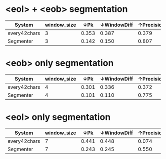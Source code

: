 # \<eol> + \<eob> segmentation

| System       | window_size | ↓Pk    | ↓WindowDiff | ↑Precision | ↑Recall | ↑F1  |
|--------------|-------------|--------|-------------|------------|---------|------|
| every42chars | 3           | 0.353  | 0.387       | 0.379      | 0.328   |0.352 |
| Segmenter    | 3           | 0.142  | 0.150       | 0.807      | 0.776   |0.791 |


# \<eob> only segmentation

| System       | window_size | ↓Pk    | ↓WindowDiff | ↑Precision | ↑Recall | ↑F1  |
|--------------|-------------|--------|-------------|------------|---------|------|
| every42chars | 4           | 0.301  | 0.336       | 0.372      | 0.322   |0.345 |
| Segmenter    | 4           | 0.101  | 0.110       | 0.775      | 0.746   |0.761 |


# \<eol> only segmentation

| System       | window_size | ↓Pk    | ↓WindowDiff | ↑Precision | ↑Recall | ↑F1  |
|--------------|-------------|--------|-------------|------------|---------|------|
| every42chars | 7           | 0.441  |  0.448      | 0.074      | 0.06    |0.066 |
| Segmenter    | 7           | 0.243  |  0.245      | 0.550      | 0.464  |0.503 |
